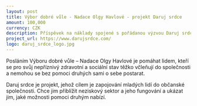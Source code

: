 ```yaml
---
layout: post
title: Výbor dobré vůle - Nadace Olgy Havlové - projekt Daruj srdce
amount: 100,000
currency: CZK
description: Příspěvek na náklady spojené s pořádanou výzvou Daruj srdce
project_url: https://www.darujsrdce.com/
logo: daruj_srdce_logo.jpg
---
```


Posláním Výboru dobré vůle – Nadace Olgy Havlové je pomáhat lidem, kteří se pro svůj nepříznivý zdravotní a sociální stav těžko včleňují do společnosti a nemohou se bez pomoci druhých sami o sebe postarat.

Daruj srdce je projekt, jehož cílem je zapojování mladých lidí do občanské společnosti. Chce jim přiblížit neziskový sektor a jeho fungování a ukázat jim, jaké možnosti pomoci druhým nabízí.
